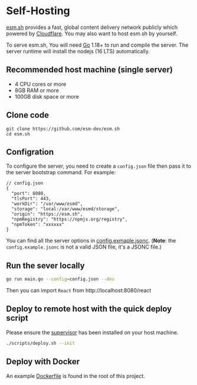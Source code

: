 # Self-Hosting

[esm.sh](https://esm.sh) provides a fast, global content delivery network
publicly which powered by [Cloudflare](https://cloudflare.com). You may also want to
host esm.sh by yourself.

To serve esm.sh, You will need [Go](https://golang.org/dl) 1.18+ to
run and compile the server. The server runtime will install the nodejs (16 LTS)
automatically.

## Recommended host machine (single server)

- 4 CPU cores or more
- 8GB RAM or more
- 100GB disk space or more

## Clone code

```baseh
git clone https://github.com/esm-dev/esm.sh
cd esm.sh
```

## Configration

To configure the server, you need to create a `config.json` file then pass it to the server bootstrap command. For example:

```jsonc
// config.json
{
  "port": 8080,
  "tlsPort": 443,
  "workDir": "/var/www/esmd",
  "storage": "local:/var/www/esmd/storage",
  "origin": "https://esm.sh",
  "npmRegistry": "https://npmjs.org/registry",
  "npmToken": "xxxxxx"
}
```

You can find all the server options in [config.exmaple.jsonc](./config.example.jsonc). (**Note**: the `config.example.jsonc` is not a valid JSON file, it's a JSONC file.)

## Run the sever locally

```bash
go run main.go --config=config.json --dev
```

Then you can import `React` from http://localhost:8080/react

## Deploy to remote host with the quick deploy script

Please ensure the [supervisor](http://supervisord.org/) has been installed on
your host machine.

```bash
./scripts/deploy.sh --init
```

## Deploy with Docker

An example [Dockerfile](./Dockerfile) is found in the root of this project.
